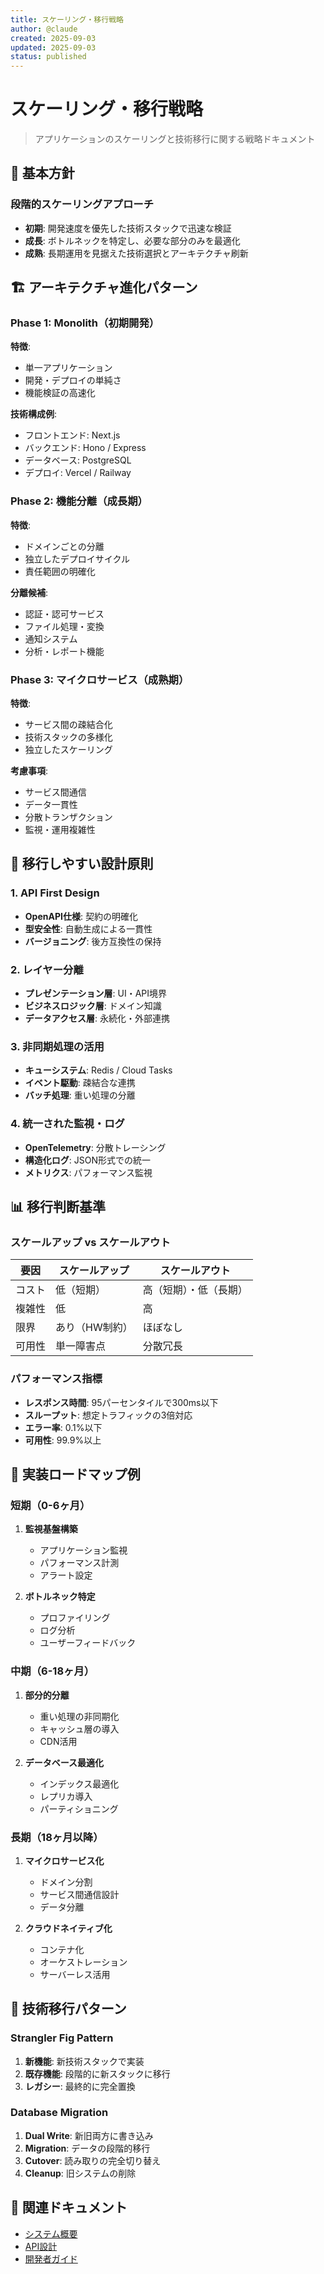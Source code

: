 ```yaml
---
title: スケーリング・移行戦略
author: @claude
created: 2025-09-03
updated: 2025-09-03
status: published
---
```


# スケーリング・移行戦略

> アプリケーションのスケーリングと技術移行に関する戦略ドキュメント

## 🎯 基本方針

### 段階的スケーリングアプローチ

- **初期**: 開発速度を優先した技術スタックで迅速な検証
- **成長**: ボトルネックを特定し、必要な部分のみを最適化
- **成熟**: 長期運用を見据えた技術選択とアーキテクチャ刷新

## 🏗️ アーキテクチャ進化パターン

### Phase 1: Monolith（初期開発）

**特徴**:

- 単一アプリケーション
- 開発・デプロイの単純さ
- 機能検証の高速化

**技術構成例**:

- フロントエンド: Next.js
- バックエンド: Hono / Express
- データベース: PostgreSQL
- デプロイ: Vercel / Railway

### Phase 2: 機能分離（成長期）

**特徴**:

- ドメインごとの分離
- 独立したデプロイサイクル
- 責任範囲の明確化

**分離候補**:

- 認証・認可サービス
- ファイル処理・変換
- 通知システム
- 分析・レポート機能

### Phase 3: マイクロサービス（成熟期）

**特徴**:

- サービス間の疎結合化
- 技術スタックの多様化
- 独立したスケーリング

**考慮事項**:

- サービス間通信
- データ一貫性
- 分散トランザクション
- 監視・運用複雑性

## 🔧 移行しやすい設計原則

### 1. API First Design

- **OpenAPI仕様**: 契約の明確化
- **型安全性**: 自動生成による一貫性
- **バージョニング**: 後方互換性の保持

### 2. レイヤー分離

- **プレゼンテーション層**: UI・API境界
- **ビジネスロジック層**: ドメイン知識
- **データアクセス層**: 永続化・外部連携

### 3. 非同期処理の活用

- **キューシステム**: Redis / Cloud Tasks
- **イベント駆動**: 疎結合な連携
- **バッチ処理**: 重い処理の分離

### 4. 統一された監視・ログ

- **OpenTelemetry**: 分散トレーシング
- **構造化ログ**: JSON形式での統一
- **メトリクス**: パフォーマンス監視

## 📊 移行判断基準

### スケールアップ vs スケールアウト

| 要因   | スケールアップ | スケールアウト         |
| ------ | -------------- | ---------------------- |
| コスト | 低（短期）     | 高（短期）・低（長期） |
| 複雑性 | 低             | 高                     |
| 限界   | あり（HW制約） | ほぼなし               |
| 可用性 | 単一障害点     | 分散冗長               |

### パフォーマンス指標

- **レスポンス時間**: 95パーセンタイルで300ms以下
- **スループット**: 想定トラフィックの3倍対応
- **エラー率**: 0.1%以下
- **可用性**: 99.9%以上

## 🚀 実装ロードマップ例

### 短期（0-6ヶ月）

1. **監視基盤構築**
   - アプリケーション監視
   - パフォーマンス計測
   - アラート設定

2. **ボトルネック特定**
   - プロファイリング
   - ログ分析
   - ユーザーフィードバック

### 中期（6-18ヶ月）

1. **部分的分離**
   - 重い処理の非同期化
   - キャッシュ層の導入
   - CDN活用

2. **データベース最適化**
   - インデックス最適化
   - レプリカ導入
   - パーティショニング

### 長期（18ヶ月以降）

1. **マイクロサービス化**
   - ドメイン分割
   - サービス間通信設計
   - データ分離

2. **クラウドネイティブ化**
   - コンテナ化
   - オーケストレーション
   - サーバーレス活用

## 🔄 技術移行パターン

### Strangler Fig Pattern

1. **新機能**: 新技術スタックで実装
2. **既存機能**: 段階的に新スタックに移行
3. **レガシー**: 最終的に完全置換

### Database Migration

1. **Dual Write**: 新旧両方に書き込み
2. **Migration**: データの段階的移行
3. **Cutover**: 読み取りの完全切り替え
4. **Cleanup**: 旧システムの削除

## 🔗 関連ドキュメント

- [システム概要](./system-overview.md)
- [API設計](./api-design.md)
- [開発者ガイド](../handbook/developer-guide.md)
